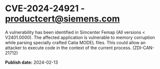# CVE-2024-24921 - productcert@siemens.com

A vulnerability has been identified in Simcenter Femap (All versions < V2401.0000). The affected application is vulnerable to memory corruption while parsing specially crafted Catia MODEL files. This could allow an attacker to execute code in the context of the current process. (ZDI-CAN-21712)

**Publish date:** 2024-02-13
